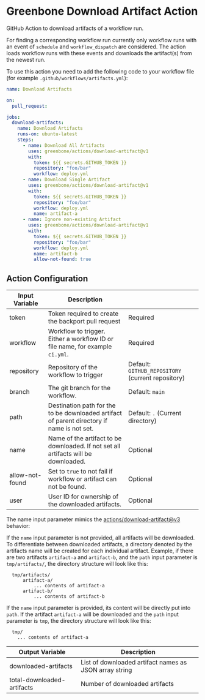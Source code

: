 # Greenbone Download Artifact Action

GitHub Action to download artifacts of a workflow run.

For finding a corresponding workflow run currently only workflow runs with
an event of `schedule` and `workflow_dispatch` are considered. The action
loads workflow runs with these events and downloads the artifact(s) from the
newest run.

To use this action you need to add the following code to your workflow file
(for example `.github/workflows/artifacts.yml`):

```yml
name: Download Artifacts

on:
  pull_request:

jobs:
  download-artifacts:
    name: Download Artifacts
    runs-on: ubuntu-latest
    steps:
      - name: Download All Artifacts
        uses: greenbone/actions/download-artifact@v1
        with:
          token: ${{ secrets.GITHUB_TOKEN }}
          repository: "foo/bar"
          workflow: deploy.yml
      - name: Download Single Artifact
        uses: greenbone/actions/download-artifact@v1
        with:
          token: ${{ secrets.GITHUB_TOKEN }}
          repository: "foo/bar"
          workflow: deploy.yml
          name: artifact-a
      - name: Ignore non-existing Artifact
        uses: greenbone/actions/download-artifact@v1
        with:
          token: ${{ secrets.GITHUB_TOKEN }}
          repository: "foo/bar"
          workflow: deploy.yml
          name: artifact-b
          allow-not-found: true
```

## Action Configuration

| Input Variable  | Description                                                                                |                                                   |
| --------------- | ------------------------------------------------------------------------------------------ | ------------------------------------------------- |
| token           | Token required to create the backport pull request                                         | Required                                          |
| workflow        | Workflow to trigger. Either a workflow ID or file name, for example `ci.yml`.              | Required                                          |
| repository      | Repository of the workflow to trigger                                                      | Default: `GITHUB_REPOSITORY` (current repository) |
| branch          | The git branch for the workflow.                                                           | Default: `main`                                   |
| path            | Destination path for the to be downloaded artifact of parent directory if name is not set. | Default: `.` (Current directory)                  |
| name            | Name of the artifact to be downloaded. If not set all artifacts will be downloaded.        | Optional                                          |
| allow-not-found | Set to `true` to not fail if workflow or artifact can not be found.                        | Optional                                          |
| user            | User ID for ownership of the downloaded artifacts.                                         | Optional                                          |

The name input parameter mimics the [actions/download-artifact@v3](https://github.com/actions/download-artifact/tree/v3#download-all-artifacts)
behavior:

If the `name` input parameter is not provided, all artifacts will be downloaded.
To differentiate between downloaded artifacts, a directory denoted by the
artifacts name will be created for each individual artifact. Example, if there
are two artifacts `artifact-a` and `artifact-b`, and the `path` input parameter
is `tmp/artifacts/`, the directory structure will look like this:

```
  tmp/artifacts/
      artifact-a/
          ... contents of artifact-a
      artifact-b/
          ... contents of artifact-b
```

If the `name` input parameter is provided, its content will be directly put into
`path`. If the artifact `artifact-a` will be downloaded and the `path` input
parameter is `tmp`, the directory structure will look like this:

```
  tmp/
    ... contents of artifact-a
```

| Output Variable            | Description                                            |
| -------------------------- | ------------------------------------------------------ |
| downloaded-artifacts       | List of downloaded artifact names as JSON array string |
| total-downloaded-artifacts | Number of downloaded artifacts                         |
